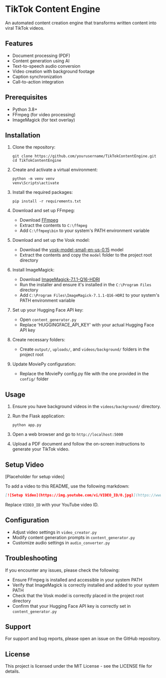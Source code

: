 # TikTok Content Engine

An automated content creation engine that transforms written content into viral TikTok videos.

## Features

- Document processing (PDF)
- Content generation using AI
- Text-to-speech audio conversion
- Video creation with background footage
- Caption synchronization
- Call-to-action integration

## Prerequisites

- Python 3.8+
- FFmpeg (for video processing)
- ImageMagick (for text overlay)

## Installation

1. Clone the repository:
   ```
   git clone https://github.com/yourusername/TikTokContentEngine.git
   cd TikTokContentEngine
   ```

2. Create and activate a virtual environment:
   ```
   python -m venv venv
   venv\Scripts\activate
   ```

3. Install the required packages:
   ```
   pip install -r requirements.txt
   ```

4. Download and set up FFmpeg:
   - Download [FFmpeg](https://www.gyan.dev/ffmpeg/builds/ffmpeg-release-full.7z)
   - Extract the contents to `C:\ffmpeg`
   - Add `C:\ffmpeg\bin` to your system's PATH environment variable

5. Download and set up the Vosk model:
   - Download the [vosk-model-small-en-us-0.15](https://alphacephei.com/vosk/models/vosk-model-small-en-us-0.15.zip) model
   - Extract the contents and copy the `model` folder to the project root directory

6. Install ImageMagick:
   - Download [ImageMagick-7.1.1-Q16-HDRI](https://imagemagick.org/archive/binaries/ImageMagick-7.1.1-37-Q16-HDRI-x64-dll.exe)
   - Run the installer and ensure it's installed in the `C:\Program Files` directory
   - Add `C:\Program Files\ImageMagick-7.1.1-Q16-HDRI` to your system's PATH environment variable

7. Set up your Hugging Face API key:
   - Open `content_generator.py`
   - Replace 'HUGGINGFACE_API_KEY' with your actual Hugging Face API key

8. Create necessary folders:
   - Create `output/`, `uploads/`, and `videos/background/` folders in the project root

9. Update MoviePy configuration:
   - Replace the MoviePy config.py file with the one provided in the `config/` folder

## Usage

1. Ensure you have background videos in the `videos/background/` directory.

2. Run the Flask application:
   ```
   python app.py
   ```

3. Open a web browser and go to `http://localhost:5000`

4. Upload a PDF document and follow the on-screen instructions to generate your TikTok video.

## Setup Video

[Placeholder for setup video]

To add a video to this README, use the following markdown:
```markdown
[![Setup Video](https://img.youtube.com/vi/VIDEO_ID/0.jpg)](https://www.youtube.com/watch?v=VIDEO_ID)
```
Replace `VIDEO_ID` with your YouTube video ID.

## Configuration

- Adjust video settings in `video_creator.py`
- Modify content generation prompts in `content_generator.py`
- Customize audio settings in `audio_converter.py`

## Troubleshooting

If you encounter any issues, please check the following:
- Ensure FFmpeg is installed and accessible in your system PATH
- Verify that ImageMagick is correctly installed and added to your system PATH
- Check that the Vosk model is correctly placed in the project root directory
- Confirm that your Hugging Face API key is correctly set in `content_generator.py`

## Support

For support and bug reports, please open an issue on the GitHub repository.

## License

This project is licensed under the MIT License - see the LICENSE file for details.
